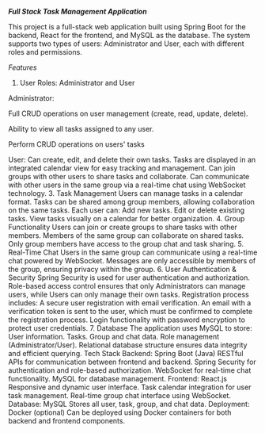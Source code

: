 ***Full Stack Task Management Application***

This project is a full-stack web application built using Spring Boot for the backend, React for the frontend, and MySQL as the database. The system supports two types of users: Administrator and User, each with different roles and permissions.

*Features*
1. User Roles: Administrator and User
   
Administrator:

Full CRUD operations on user management (create, read, update, delete).

Ability to view all tasks assigned to any user.

Perform CRUD operations on users' tasks

User:
Can create, edit, and delete their own tasks.
Tasks are displayed in an integrated calendar view for easy tracking and management.
Can join groups with other users to share tasks and collaborate.
Can communicate with other users in the same group via a real-time chat using WebSocket technology.
3. Task Management
Users can manage tasks in a calendar format.
Tasks can be shared among group members, allowing collaboration on the same tasks.
Each user can:
Add new tasks.
Edit or delete existing tasks.
View tasks visually on a calendar for better organization.
4. Group Functionality
Users can join or create groups to share tasks with other members.
Members of the same group can collaborate on shared tasks.
Only group members have access to the group chat and task sharing.
5. Real-Time Chat
Users in the same group can communicate using a real-time chat powered by WebSocket.
Messages are only accessible by members of the group, ensuring privacy within the group.
6. User Authentication & Security
Spring Security is used for user authentication and authorization.
Role-based access control ensures that only Administrators can manage users, while Users can only manage their own tasks.
Registration process includes:
A secure user registration with email verification.
An email with a verification token is sent to the user, which must be confirmed to complete the registration process.
Login functionality with password encryption to protect user credentials.
7. Database
The application uses MySQL to store:
User information.
Tasks.
Group and chat data.
Role management (Administrator/User).
Relational database structure ensures data integrity and efficient querying.
Tech Stack
Backend: Spring Boot (Java)
RESTful APIs for communication between frontend and backend.
Spring Security for authentication and role-based authorization.
WebSocket for real-time chat functionality.
MySQL for database management.
Frontend: React.js
Responsive and dynamic user interface.
Task calendar integration for user task management.
Real-time group chat interface using WebSocket.
Database: MySQL
Stores all user, task, group, and chat data.
Deployment: Docker (optional)
Can be deployed using Docker containers for both backend and frontend components.
